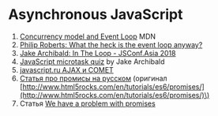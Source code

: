 # Asynchronous JavaScript

1. [Concurrency model and Event Loop](https://developer.mozilla.org/en-US/docs/Web/JavaScript/EventLoop) MDN
2. [Philip Roberts: What the heck is the event loop anyway?](https://www.youtube.com/watch?v=8aGhZQkoFbQ&list=PLswsjU_X520TEQmEnQHD90-XHURSQpjSr)
3. [Jake Archibald: In The Loop - JSConf.Asia 2018](https://www.youtube.com/watch?v=cCOL7MC4Pl0)
4. [JavaScript microtask quiz](https://www.youtube.com/watch?v=bfxglBVSNDI) by Jake Archibald
5. [javascript.ru AJAX и COMET](https://learn.javascript.ru/ajax)
6. [Статья про промисы на русском](https://habrahabr.ru/post/209662/) \(оригинал [http://www.html5rocks.com/en/tutorials/es6/promises/](http://www.html5rocks.com/en/tutorials/es6/promises/)\)
7. Статья [We have a problem with promises](http://pouchdb.com/2015/05/18/we-have-a-problem-with-promises.html)




